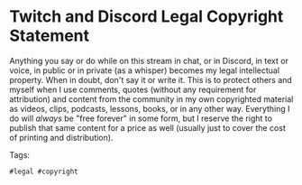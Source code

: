 # Twitch and Discord Legal Copyright Statement

Anything you say or do while on this stream in chat, or in Discord, in
text or voice, in public or in private (as a whisper) becomes my legal
intellectual property. When in doubt, don't say it or write it. This is
to protect others and myself when I use comments, quotes (without any
requirement for attribution) and content from the community in my own
copyrighted material as videos, clips, podcasts, lessons, books, or in
any other way. Everything I do will *always* be "free forever" in some
form, but I reserve the right to publish that same content for a price
as well (usually just to cover the cost of printing and distribution).

Tags:

    #legal #copyright
